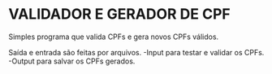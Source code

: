 # VALIDADOR E GERADOR DE CPF
Simples programa que valida CPFs e gera novos CPFs válidos.

Saída e entrada são feitas por arquivos.
-Input para testar e validar os CPFs.
-Output para salvar os CPFs gerados.